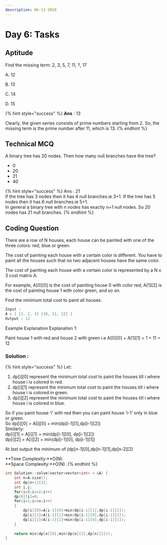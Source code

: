 ```yaml
---
description: 06-12-2020
---
```


# Day 6: Tasks

## Aptitude

Find the missing term: 2, 3, 5, 7, 11, ?, 17

A. 12

B. 13

C. 14

D. 15

{% hint style="success" %}
**Ans** : 13  
  
Clearly, the given series consists of prime numbers starting from 2. So, the missing term is the prime number after 11, which is 13.
{% endhint %}

## Technical MCQ

 A binary tree has 20 nodes. Then how many null branches have the tree?

* 0
* 20
* 21
* 40

{% hint style="success" %}
Ans : 21  
If the tree has 3 nodes then it has 4 null branches.ie 3+1. If the tree has 5 nodes then it has 6 null branches.ie 5+1.  
 In general a binary tree with n nodes has exactly n+1 null nodes. So 20 nodes has 21 null branches.
{% endhint %}

## 

## Coding Question

There are a row of N houses, each house can be painted with one of the three colors: red, blue or green.

The cost of painting each house with a certain color is different. You have to paint all the houses such that no two adjacent houses have the same color.

The cost of painting each house with a certain color is represented by a N x 3 cost matrix A.

For example, A\[0\]\[0\] is the cost of painting house 0 with color red; A\[1\]\[2\] is the cost of painting house 1 with color green, and so on.

Find the minimum total cost to paint all houses.

```cpp
Input :
A = [ [1, 2, 3] [10, 11, 12] ]
Output : 12
```

Example Explanation Explanation 1:

Paint house 1 with red and house 2 with green i.e A\[0\]\[0\] + A\[1\]\[1\] = 1 + 11 = 12

### **Solution :**

{% hint style="success" %}
Let:

1. dp\[i\]\[0\] represent the minimum total cost to paint the houses till i where house i is colored in red.
2. dp\[i\]\[1\] represent the minimum total cost to paint the houses till i where house i is colored in green.
3. dp\[i\]\[2\] represent the minimum total cost to paint the houses till i where house i is colored in blue.

So if you paint house ‘i’ with red then you can paint house ‘i-1’ only in blue or green.  
So dp\[i\]\[0\] = A\[i\]\[0\] + min\(dp\[i-1\]\[1\],dp\[i-1\]\[2\]\)  
Similarly:  
dp\[i\]\[1\] = A\[i\]\[1\] + min\(dp\[i-1\]\[0\], dp\[i-1\]\[2\]\)  
dp\[i\]\[2\] = A\[i\]\[2\] + min\(dp\[i-1\]\[0\], dp\[i-1\]\[1\]\)

At last output the minimum of \(dp\[n-1\]\[0\],dp\[n-1\]\[1\],dp\[n-2\]\[2\)

**Time Complexity:**O\(N\).  
**Space Complexity:**O\(N\).
{% endhint %}

```cpp
int Solution::solve(vector<vector<int> > &A) {
    int n=A.size();
    int dp[n+1][3];
    int i,j;
    for(i=0;i<=2;i++)
    dp[0][i]=0;
    for(i=1;i<=n;i++)
    {
        dp[i][0]=A[i-1][0]+min(dp[i-1][1],dp[i-1][2]);
        dp[i][1]=A[i-1][1]+min(dp[i-1][0],dp[i-1][2]);
        dp[i][2]=A[i-1][2]+min(dp[i-1][0],dp[i-1][1]);
    }
    
    return min(dp[n][0],min(dp[n][1],dp[n][2]));
}
```

